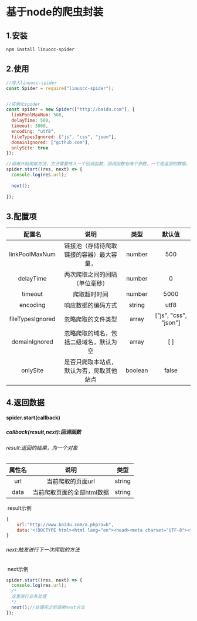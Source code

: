 # 基于node的爬虫封装





## 1.安装

```shell
npm install linuocc-spider
```



## 2.使用

```js
//导入linuocc-spider
const Spider = require("linuocc-spider");


//实例化spider
const spider = new Spider(["http://baidu.com"], {
  linkPoolMaxNum: 500,
  delayTime: 500,
  timeout: 3000,
  encoding: "utf8",
  fileTypesIgnored: ["js", "css", "json"],
  domainIgnored: ["github.com"],
  onlySite: true
});

//调用开始爬取方法，方法需要传入一个回调函数，回调函数有两个参数，一个是返回的数据，一个是触发下一次爬取的方法，数据处理完之后一定要调用next()方法，否则不会继续爬取
spider.start((res, next) => {
  console.log(res.url);
  
  next();
  
});
```

## 3.配置项

|      配置名      |                   说明                   |  类型   |        默认值         |
| :--------------: | :--------------------------------------: | :-----: | :-------------------: |
|  linkPoolMaxNum  | 链接池（存储待爬取链接的容器）最大容量， | number  |          500          |
|    delayTime     |      两次爬取之间的间隔（单位毫秒）      | number  |           0           |
|     timeout      |               爬取超时时间               | number  |         5000          |
|     encoding     |            响应数据的编码方式            | string  |         utf8          |
| fileTypesIgnored |            忽略爬取的文件类型            |  array  | ["js", "css", "json"] |
|  domainIgnored   |  忽略爬取的域名，包括二级域名，默认为空  |  array  |          [ ]          |
|     onlySite     | 是否只爬取本站点，默认为否，爬取其他站点 | boolean |         false         |





## 4.返回数据

#### spider.start(callback)

##### 		callback(result,next):回调函数

###### 				result:返回的结果，为一个对象

| 属性名 |            说明            |  类型  |
| :----: | :------------------------: | :----: |
|  url   |     当前爬取的页面url      | string |
|  data  | 当前爬取页面的全部html数据 | string |

​	result示例						

```js
{
	url:"http://www.baidu.com/a.php?a=b",
    data:'<!DOCTYPE html><html lang="en"><head><meta charset="UTF-8"><title>Title</title></head><body></body></html>'
}
```

###### 				next:触发进行下一次爬取的方法

​	next示例

```js
spider.start((res, next) => {
  console.log(res.url);
  /*
  这里进行业务处理
  */
  next();//处理完之后调用next方法
});
```

